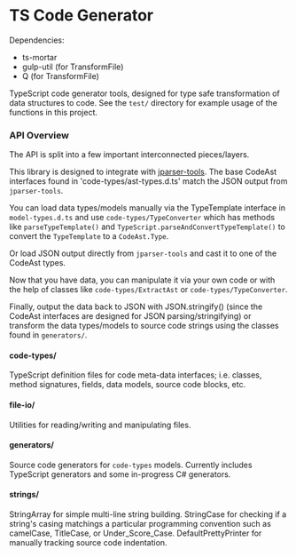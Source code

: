 TS Code Generator
==============

Dependencies:
- ts-mortar
- gulp-util (for TransformFile)
- Q (for TransformFile)

TypeScript code generator tools, designed for type safe transformation of data structures to code.
See the `test/` directory for example usage of the functions in this project.


### API Overview
The API is split into a few important interconnected pieces/layers.

This library is designed to integrate with [jparser-tools](https://github.com/TeamworkGuy2/JParserTools).  The base CodeAst interfaces found in 'code-types/ast-types.d.ts' match the JSON output from `jparser-tools`.

You can load data types/models manually via the TypeTemplate interface in `model-types.d.ts` and use `code-types/TypeConverter` which has methods like `parseTypeTemplate()` and `TypeScript.parseAndConvertTypeTemplate()` to convert the `TypeTemplate` to a `CodeAst.Type`.

Or load JSON output directly from `jparser-tools` and cast it to one of the CodeAst types.

Now that you have data, you can manipulate it via your own code or with the help of classes like `code-types/ExtractAst` or `code-types/TypeConverter`.

Finally, output the data back to JSON with JSON.stringify() (since the CodeAst interfaces are designed for JSON parsing/stringifying) or transform the data types/models to source code strings using the classes found in `generators/`.


#### code-types/
TypeScript definition files for code meta-data interfaces; i.e. classes, method signatures, fields, data models, source code blocks, etc.

#### file-io/
Utilities for reading/writing and manipulating files.

#### generators/
Source code generators for `code-types` models.
Currently includes TypeScript generators and some in-progress C# generators.

#### strings/
StringArray for simple multi-line string building.
StringCase for checking if a string's casing matchings a particular programming convention such as camelCase, TitleCase, or Under_Score_Case.
DefaultPrettyPrinter for manually tracking source code indentation.
